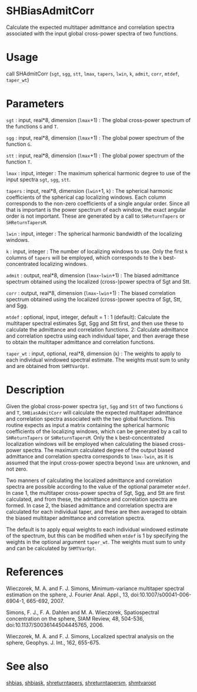 # SHBiasAdmitCorr

Calculate the expected multitaper admittance and correlation spectra associated with the input global cross-power spectra of two functions.

# Usage

call SHAdmitCorr (`sgt`, `sgg`, `stt`, `lmax`, `tapers`, `lwin`, `k`, `admit`, `corr`, `mtdef`, `taper_wt`)

# Parameters

`sgt` : input, real\*8, dimension (`lmax`+1)
:   The global cross-power spectrum of the functions `G` and `T`.

`sgg` : input, real\*8, dimension (`lmax`+1)
:   The global power spectrum of the function `G`.

`stt` : input, real\*8, dimension (`lmax`+1)
:   The global power spectrum of the function `T`.

`lmax` : input, integer
:   The maximum spherical harmonic degree to use of the input spectra `sgt`, `sgg`, `stt`.

`tapers` : input, real\*8, dimension (`lwin`+1, `k`)
:   The spherical harmonic coefficients of the spherical cap localizing windows. Each column corresponds to the non-zero coefficients of a single angular order. Since all that is important is the power spectrum of each window, the exact angular order is not important. These are generated by a call to `SHReturnTapers` or `SHReturnTapersM`.

`lwin` : input, integer
:   The spherical harmonic bandwidth of the localizing windows.

`k` : input, integer
:   The number of localizing windows to use. Only the first `k` columns of `tapers` will be employed, which corresponds to the `k` best-concentrated localizing windows.

`admit` : output, real\*8, dimension (`lmax`-`lwin`+1) 
:   The biased admittance spectrum obtained using the localized (cross-)power spectra of Sgt and Stt.

`corr` : output, real\*8, dimension (`lmax`-`lwin`+1) 
:   The biased correlation spectrum obtained using the localized (cross-)power spectra of Sgt, Stt, and Sgg.

`mtdef` : optional, input, integer, default = 1
:   1 (default): Calculate the multitaper spectral estimates Sgt, Sgg and Stt first, and then use these to calculate the admittance and correlation functions. 2: Calculate admittance and correlation spectra using each individual taper, and then average these to obtain the multitaper admittance and correlation functions.

`taper_wt` : input, optional, real\*8, dimension (`k`)
:   The weights to apply to each individual windowed spectral estimate. The weights must sum to unity and are obtained from `SHMTVarOpt`.

# Description

Given the global cross-power spectra `Sgt`, `Sgg` and `Stt` of two functions `G` and `T`, `SHBiasAdmitCorr` will calculate the expected multitaper admittance and correlation spectra associated with the two global functions. This routine expects as input a matrix containing the spherical harmonic coefficients of the localizing windows, which can be generated by a call to `SHReturnTapers` or `SHReturnTapersM`. Only the `k` best-concentrated localization windows will be employed when calculating the biased cross-power spectra. The maximum calculated degree of the output biased admittance and correlation spectra corresponds to `lmax-lwin`, as it is assumed that the input cross-power spectra beyond `lmax` are unknown, and not zero.

Two manners of calculating the localized admittance and correlation spectra are possible according to the value of the optional parameter `mtdef`. In case 1, the multitaper cross-power spectra of Sgt, Sgg, and Stt are first calculated, and from these, the admittance and correlation spectra are formed. In case 2, the biased admittance and correlation spectra are calculated for each individual taper, and these are then averaged to obtain the biased multitaper admittance and correlation spectra.

The default is to apply equal weights to each individual windowed estimate of the spectrum, but this can be modified when `mtdef` is 1 by specifying the weights in the optional argument `taper_wt`. The weights must sum to unity and can be calculated by `SHMTVarOpt`.

# References

Wieczorek, M. A. and F. J. Simons, Minimum-variance multitaper spectral estimation on the sphere, J. Fourier Anal. Appl., 13, doi:10.1007/s00041-006-6904-1, 665-692, 2007.

Simons, F. J., F. A. Dahlen and M. A. Wieczorek, Spatiospectral concentration on the sphere, SIAM Review, 48, 504-536, doi:10.1137/S0036144504445765, 2006. 

Wieczorek, M. A. and F. J. Simons, Localized spectral analysis on the sphere, 
Geophys. J. Int., 162, 655-675.

# See also

[shbias](shbias.html), [shbiask](shbiask.html), [shreturntapers](shreturntapers.html), [shreturntapersm](shreturntapersm.html), [shmtvaropt](shmtvaropt.html)
